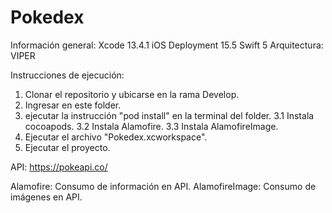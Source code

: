 # Pokedex

Información general:
Xcode 13.4.1
iOS Deployment 15.5
Swift 5
Arquitectura: VIPER
 
Instrucciones de ejecución:
 
1. Clonar el repositorio y ubicarse en la rama Develop.
2. Ingresar en este folder.
3. ejecutar la instrucción "pod install" en la terminal del folder.
3.1 Instala cocoapods.
3.2 Instala Alamofire.
3.3 Instala AlamofireImage.
4. Ejecutar el archivo "Pokedex.xcworkspace".
5. Ejecutar el proyecto.
 
API: https://pokeapi.co/
 
Alamofire: Consumo de información en API.
AlamofireImage: Consumo de imágenes en API.
